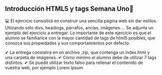 ## Introducción HTML5 y tags Semana Uno🔗
💻
El ejercicio consistirá en construir una sencilla página web sin dar estilos. Utiizando sólo divs, headings, párrafos, anclas, imágenes.... Se adjunta un ejemplo del ejercicio a entregar.
Lo importante de este ejercicio es que el alumno se familiarice con la mayor cantidad de tags de html5 posibles, que conozca sus propiedades y sus comportamientos por defecto.

 ✔ La entrega consistirá en un archivo .zip, que contenga un index.html y una carpeta de imágenes. 
  ✔ Cómo mínimo el alumno debe de utilizar 7 tags distintos.
  ✔ Se puede utilizar texto falso para rellenar el contenido de vuestra web, por ejemplo Lorem Ipsum


